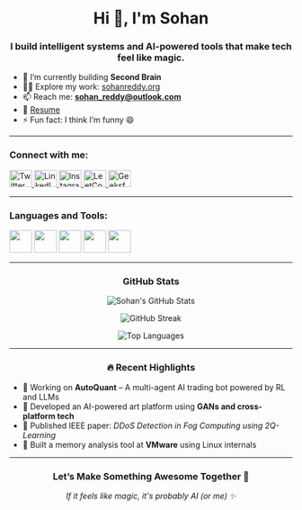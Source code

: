 <h1 align="center">Hi 👋, I'm Sohan</h1>
<h3 align="center">I build intelligent systems and AI-powered tools that make tech feel like magic.</h3>

- 🔭 I’m currently building <b>Second Brain</b>
- 👨‍💻 Explore my work: [sohanreddy.org](https://www.sohanreddy.org/)
- 📫 Reach me: **sohan_reddy@outlook.com**
- 📄 [Resume](https://drive.google.com/file/d/1REkzTRKH-JkTBgcFqyr8Ir_v9wRIJ9cX/view)
- ⚡ Fun fact: I think I’m funny 😄

---

<h3 align="left">Connect with me:</h3>
<p align="left">
  <a href="https://twitter.com/sohanreddyy" target="_blank">
    <img src="https://cdn.jsdelivr.net/npm/simple-icons@v3/icons/twitter.svg" alt="Twitter" height="30" width="40" />
  </a>
  <a href="https://linkedin.com/in/sohanreddyk" target="_blank">
    <img src="https://cdn.jsdelivr.net/npm/simple-icons@v3/icons/linkedin.svg" alt="LinkedIn" height="30" width="40" />
  </a>
  <a href="https://instagram.com/sohanreddyy" target="_blank">
    <img src="https://cdn.jsdelivr.net/npm/simple-icons@v3/icons/instagram.svg" alt="Instagram" height="30" width="40" />
  </a>
  <a href="https://www.leetcode.com/sohanreddyk" target="_blank">
    <img src="https://cdn.jsdelivr.net/npm/simple-icons@v3/icons/leetcode.svg" alt="LeetCode" height="30" width="40" />
  </a>
  <a href="https://auth.geeksforgeeks.org/user/sohanreddyk/profile" target="_blank">
    <img src="https://cdn.jsdelivr.net/npm/simple-icons@v3/icons/geeksforgeeks.svg" alt="GeeksforGeeks" height="30" width="40" />
  </a>
</p>

---

<h3 align="left">Languages and Tools:</h3>
<p align="left">
  <a href="#"><img src="https://skillicons.dev/icons?i=python,java,cpp,ts,js,dart,rust,scala" height="40" /></a>
  <a href="#"><img src="https://skillicons.dev/icons?i=react,nextjs,nodejs,express,nestjs,flutter,android" height="40" /></a>
  <a href="#"><img src="https://skillicons.dev/icons?i=django,flask,mongodb,mysql,redis,firebase" height="40" /></a>
  <a href="#"><img src="https://skillicons.dev/icons?i=aws,gcp,azure,docker,kubernetes,jenkins" height="40" /></a>
  <a href="#"><img src="https://skillicons.dev/icons?i=git,figma,illustrator,opencv,matlab,spring" height="40" /></a>
</p>

---

<h3 align="center">GitHub Stats</h3>

<p align="center">
  <img src="https://github-readme-stats.vercel.app/api?username=sohanreddyk&show_icons=true&count_private=true&theme=radical" alt="Sohan's GitHub Stats" />
</p>

<p align="center">
  <img src="https://streak-stats.demolab.com/?user=sohanreddyk&theme=radical" alt="GitHub Streak" />
</p>

<p align="center">
  <img src="https://github-readme-stats.vercel.app/api/top-langs/?username=sohanreddyk&layout=compact&theme=radical" alt="Top Languages" />
</p>

---

<h3 align="center">🔥 Recent Highlights</h3>

- 🧠 Working on **AutoQuant** – A multi-agent AI trading bot powered by RL and LLMs  
- 🎨 Developed an AI-powered art platform using **GANs and cross-platform tech**
- 🧾 Published IEEE paper: *DDoS Detection in Fog Computing using 2Q-Learning*
- 🧰 Built a memory analysis tool at **VMware** using Linux internals

---

<h3 align="center">Let’s Make Something Awesome Together 🚀</h3>
<p align="center">
  <em>If it feels like magic, it's probably AI (or me) ✨</em>
</p>
